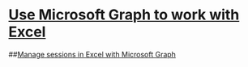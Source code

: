 # [Use Microsoft Graph to work with Excel](concepts\use-microsoft-graph-to-work-with-excel.md)
##[Manage sessions in Excel with Microsoft Graph](concepts\manage-sessions-in-excel-with-microsoft-graph.md)